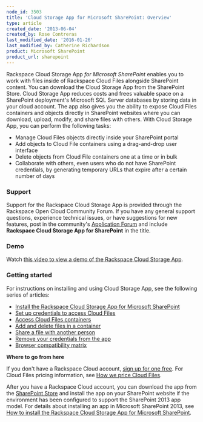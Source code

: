 ```yaml
---
node_id: 3503
title: 'Cloud Storage App for Microsoft SharePoint: Overview'
type: article
created_date: '2013-06-04'
created_by: Rose Contreras
last_modified_date: '2016-01-26'
last_modified_by: Catherine Richardson
product: Microsoft SharePoint
product_url: sharepoint
---
```


Rackspace Cloud Storage App *for Microsoft SharePoint* enables you to
work with files inside of Rackspace Cloud Files alongside SharePoint
content. You can download the Cloud Storage App from the SharePoint
Store. Cloud Storage App reduces costs and frees valuable space on a SharePoint
deployment's Microsoft SQL Server databases by storing data in your
cloud account. The app also gives you the ability to expose Cloud Files
containers and objects directly in SharePoint websites where you can
download, upload, modify, and share files with others. With Cloud
Storage App, you can perform the following tasks:

-   Manage Cloud Files objects directly inside your SharePoint portal
-   Add objects to Cloud File containers using a drag-and-drop user
    interface
-   Delete objects from Cloud File containers one at a time or in bulk
-   Collaborate with others, even users who do not have SharePoint
    credentials, by generating temporary URLs that expire after a
    certain number of days

### Support ###

Support for the Rackspace Cloud Storage App is provided through the
Rackspace Open Cloud Community Forum. If you have any general support
questions, experience technical issues, or have suggestions for new
features, post in the community's [Application
Forum](https://community.rackspace.com/products/f/18) and include
**Rackspace Cloud Storage App for SharePoint** in the title.

### Demo ###

Watch [this video to view a demo of the Rackspace Cloud Storage
App](http://c744563d32d0468a7cf1-2fe04d8054667ffada6c4002813eccf0.r76.cf1.rackcdn.com/downloads/videos/cloud_storage_app_overview.mp4).

### Getting started ###

For instructions on installing and using Cloud Storage App, see the
following series of articles:

-   [Install the Rackspace Cloud Storage App for Microsoft
    SharePoint](/how-to/how-to-install-the-rackspace-cloud-storage-app-for-microsoft-sharepoint)
-   [Set up credentials to access Cloud
    Files](/how-to/cloud-storage-app-for-microsoft-sharepoint-how-to-set-up-credentials-to-access-cloud-files)
-   [Access Cloud Files
    containers](/how-to/cloud-storage-app-for-microsoft-sharepoint-accessing-cloud-files-containers)
-   [Add and delete files in a
    container](/how-to/cloud-storage-app-for-microsoft-sharepoint-how-to-add-and-delete-files-in-a-container)
-   [Share a file with another
    person](/how-to/cloud-storage-app-for-microsoft-sharepoint-how-to-share-a-file-with-another-person)
-   [Remove your credentials from the
    app](/how-to/cloud-storage-app-for-microsoft-sharepoint-how-to-remove-your-credentials-from-the-app)
-   [Browser compatibility
    matrix](/how-to/cloud-storage-app-for-microsoft-sharepoint-browser-compatibility-matrix)

**Where to go from here**

If you don't have a Rackspace Cloud account, [sign up for one
free](https://cart.rackspace.com/cloud/?cp_id=cloud_files). For Cloud
Files pricing information, see [How we price Cloud
Files](http://www.rackspace.com/cloud/files/pricing/).

After you have a Rackspace Cloud account, you can download the app from
the [SharePoint
Store](http://office.microsoft.com/en-us/store/rackspace-cloud-storage-app-for-microsoft-sharepoint-WA104094200.aspx?redir=0%22) and
install the app on your SharePoint website if the environment has been
configured to support the SharePoint 2013 app model. For details about
installing an app in Microsoft SharePoint 2013, see [How to install the
Rackspace Cloud Storage App for Microsoft
SharePoint](/how-to/how-to-install-the-rackspace-cloud-storage-app-for-microsoft-sharepoint).
